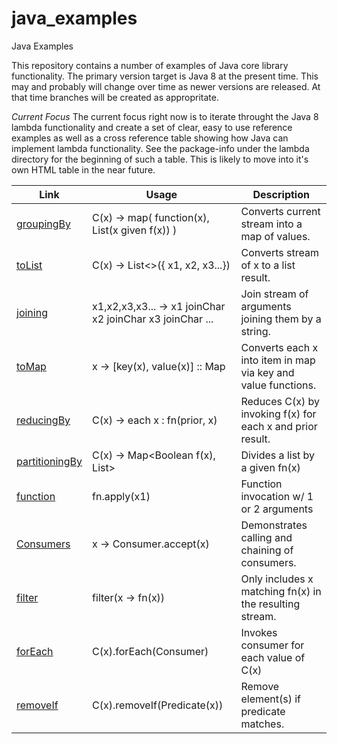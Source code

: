# java_examples
Java Examples

This repository contains a number of examples of Java core library functionality. 
The primary version target is Java 8 at the present time.  This may and probably will
change over time as newer versions are released. At that time branches will be created
as appropritate. 

*Current Focus*
The current focus right now is to iterate throught the Java 8 lambda functionality and
create a set of clear, easy to use reference examples as well as a cross reference table
showing how Java can implement lambda functionality.  See the package-info under the lambda
directory for the beginning of such a table.  This is likely to move into it's own HTML table
in the near future. 

| **Link** | **Usage** | **Description** |
| ---- | ---- | ----------- |
| [groupingBy](src/main/java/net/ctalkobt/example/java/lambda/collectors/groupingby/GroupingByExample.java) | C(x) -> map( function(x), List(x given f(x)) ) |Converts current stream into a map of values.  |
| [toList](src/main/java/net/ctalkobt/example/java/lambda/collectors/tolist/ToListExample.java) | C(x) -> List<>({ x1, x2, x3...}) |Converts stream of x to a list result.  |
| [joining](src/main/java/net/ctalkobt/example/java/lambda/collectors/joining/JoiningExample.java) | x1,x2,x3,x3... -> x1 joinChar x2 joinChar x3 joinChar ... |Join stream of arguments joining them by a string. |
| [toMap](src/main/java/net/ctalkobt/example/java/lambda/collectors/tomap/ToMapExample.java) | x -> [key(x), value(x)] :: Map |Converts each x into item in map via key and value functions. |
| [reducingBy](src/main/java/net/ctalkobt/example/java/lambda/collectors/reducing/ReducingExample.java) | C(x) -> each x : fn(prior, x) |Reduces C(x) by invoking f(x) for each x and prior result. |
| [partitioningBy](src/main/java/net/ctalkobt/example/java/lambda/collectors/partitioningby/PartitioningByExample.java) | C(x) -> Map<Boolean f(x), List<x>> |Divides a list by a given fn(x) |
| [function](src/main/java/net/ctalkobt/example/java/lambda/function/FunctionExample.java) | fn.apply(x1) |Function invocation w/ 1 or 2 arguments |
| [Consumers](src/main/java/net/ctalkobt/example/java/lambda/consumers/ConsumersExample.java) | x -> Consumer.accept(x) |Demonstrates calling and chaining of consumers. |
| [filter](src/main/java/net/ctalkobt/example/java/lambda/filter/FilterExample.java) | filter(x -> fn(x)) |Only includes x matching fn(x) in the resulting stream. |
| [forEach](src/main/java/net/ctalkobt/example/java/lambda/collections/foreach/ForEachExample.java) | C(x).forEach(Consumer) |Invokes consumer for each value of C(x) |
| [removeIf](src/main/java/net/ctalkobt/example/java/lambda/collections/removeif/RemoveIfExample.java) | C(x).removeIf(Predicate(x)) |Remove element(s) if predicate matches. |
